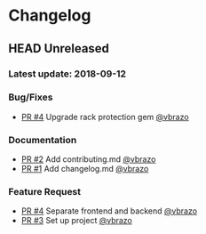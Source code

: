 # Changelog

## HEAD Unreleased
### Latest update: 2018-09-12

### Bug/Fixes

- [PR #4](https://github.com/napice/napice-api/pull/4) Upgrade rack protection gem [@vbrazo](https://github.com/vbrazo)

### Documentation

- [PR #2](https://github.com/napice/napice-api/pull/2) Add contributing.md [@vbrazo](https://github.com/vbrazo)
- [PR #1](https://github.com/napice/napice-api/pull/1) Add changelog.md [@vbrazo](https://github.com/vbrazo)

### Feature Request

- [PR #4](https://github.com/napice/napice-api/pull/4) Separate frontend and backend [@vbrazo](https://github.com/vbrazo)
- [PR #3](https://github.com/napice/napice-api/pull/3) Set up project [@vbrazo](https://github.com/vbrazo)
